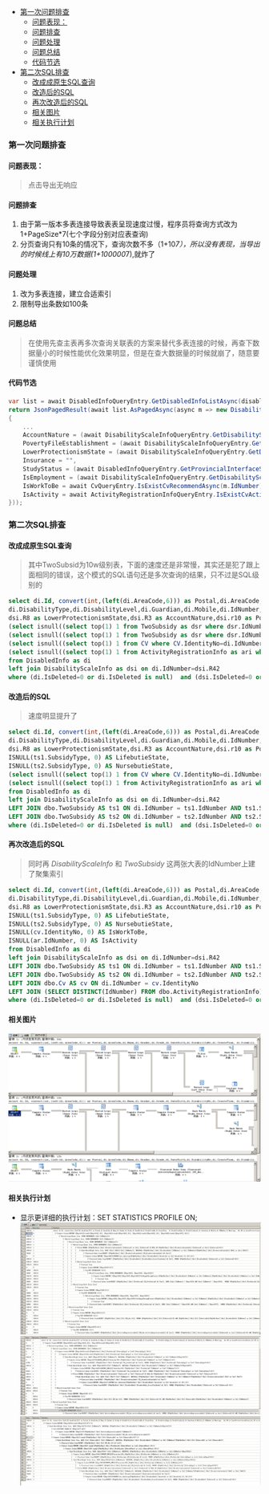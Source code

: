 - [第一次问题排查](#%E7%AC%AC%E4%B8%80%E6%AC%A1%E9%97%AE%E9%A2%98%E6%8E%92%E6%9F%A5)
  - [问题表现：](#%E9%97%AE%E9%A2%98%E8%A1%A8%E7%8E%B0)
  - [问题排查](#%E9%97%AE%E9%A2%98%E6%8E%92%E6%9F%A5)
  - [问题处理](#%E9%97%AE%E9%A2%98%E5%A4%84%E7%90%86)
  - [问题总结](#%E9%97%AE%E9%A2%98%E6%80%BB%E7%BB%93)
  - [代码节选](#%E4%BB%A3%E7%A0%81%E8%8A%82%E9%80%89)
- [第二次SQL排查](#%E7%AC%AC%E4%BA%8C%E6%AC%A1sql%E6%8E%92%E6%9F%A5)
  - [改成成原生SQL查询](#%E6%94%B9%E6%88%90%E6%88%90%E5%8E%9F%E7%94%9Fsql%E6%9F%A5%E8%AF%A2)
  - [改造后的SQL](#%E6%94%B9%E9%80%A0%E5%90%8E%E7%9A%84sql)
  - [再次改造后的SQL](#%E5%86%8D%E6%AC%A1%E6%94%B9%E9%80%A0%E5%90%8E%E7%9A%84sql)
  - [相关图片](#%E7%9B%B8%E5%85%B3%E5%9B%BE%E7%89%87)
  - [相关执行计划](#%E7%9B%B8%E5%85%B3%E6%89%A7%E8%A1%8C%E8%AE%A1%E5%88%92)
### 第一次问题排查
#### 问题表现：
> 点击导出无响应

#### 问题排查
1. 由于第一版本多表连接导致表表呈现速度过慢，程序员将查询方式改为 1+PageSize*7(七个字段分别对应表查询)
2. 分页查询只有10条的情况下，查询次数不多（1+10*7），所以没有表现，当导出的时候线上有10万数据(1+100000*7),就炸了

#### 问题处理
1. 改为多表连接，建立合适索引
2. 限制导出条数如100条
   
#### 问题总结
> 在使用先查主表再多次查询关联表的方案来替代多表连接的时候，再查下数据量小的时候性能优化效果明显，但是在查大数据量的时候就崩了，随意要谨慎使用

#### 代码节选
```csharp
var list = await DisabledInfoQueryEntry.GetDisabledInfoListAsync(disabledInfoPageQueryFilter);
return JsonPagedResult(await list.AsPagedAsync(async m => new DisabilityInfoModel()
{
    ...
    AccountNature = (await DisabilityScaleInfoQueryEntry.GetDisabilityScaleInfoByIdNumberAsync(m.IdNumber))?.R3?.GetDescription() ?? "暂无数据",
    PovertyFileEstablishment = (await DisabilityScaleInfoQueryEntry.GetDisabilityScaleInfoByIdNumberAsync(m.IdNumber))?.R10.TextToEnumList(typeof(PovertyFileEstablishment)).Join(',') ?? "暂无数据",
    LowerProtectionismState = (await DisabilityScaleInfoQueryEntry.GetDisabilityScaleInfoByIdNumberAsync(m.IdNumber))?.R8?.GetDescription() ?? "暂无数据",
    Insurance = "",
    StudyStatus = (await DisabledInfoQueryEntry.GetProvincialInterfaceSchoolInfoByIdNumberAsync(m.IdNumber))?.StudyStatus?.GetDescription() ?? "暂无数据",
    IsEmployment = (await DisabilityScaleInfoQueryEntry.GetDisabilityScaleInfoByIdNumberAsync(m.IdNumber))?.R16?.GetDescription() ?? "暂无数据",
    IsWorkToBe = await CvQueryEntry.IsExistCvRecommendAsync(m.IdNumber) ? "有" : "无",
    IsActivity = await ActivityRegistrationInfoQueryEntry.IsExistCvActivityAsync(m.IdNumber) ? "有" : "无"
}));

```            
### 第二次SQL排查

#### 改成成原生SQL查询
> 其中TwoSubsid为10w级别表，下面的速度还是非常慢，其实还是犯了跟上面相同的错误，这个模式的SQL语句还是多次查询的结果，只不过是SQL级别的
```sql
select di.Id, convert(int,(left(di.AreaCode,6))) as Postal,di.AreaCode,di.Name,di.Gender,di.Grade,di.DateBirth,di.DisabilityNo,di.CreateTime,
di.DisabilityType,di.DisabilityLevel,di.Guardian,di.Mobile,di.IdNumber,di.Marriage,
dsi.R8 as LowerProtectionismState,dsi.R3 as AccountNature,dsi.r10 as PovertyFileEstablishment, dsi.R16 as IsEmployment,
(select isnull((select top(1) 1 from TwoSubsidy as dsr where dsr.IdNumber=di.IdNumber and dsr.SubsidyType=4),0)) as LifebutieState,
(select isnull((select top(1) 1 from TwoSubsidy as dsr where dsr.IdNumber=di.IdNumber and dsr.SubsidyType=8),0)) as NursebutieState,
(select isnull((select top(1) 1 from CV where CV.IdentityNo=di.IdNumber and Cv.IsDeleted=0),0)) as IsWorkToBe,
(select isnull((select top(1) 1 from ActivityRegistrationInfo as ari where ari.IdNumber=di.IdNumber and ari.IsDeleted=0),0)) as IsActivity 
from DisabledInfo as di 
left join DisabilityScaleInfo as dsi on di.IdNumber=dsi.R42  
where (di.IsDeleted=0 or di.IsDeleted is null)  and (dsi.IsDeleted=0 or dsi.IsDeleted is null)
```

#### 改造后的SQL
> 速度明显提升了
```sql
select di.Id, convert(int,(left(di.AreaCode,6))) as Postal,di.AreaCode,di.Name,di.Gender,di.Grade,di.DateBirth,di.DisabilityNo,di.CreateTime,
di.DisabilityType,di.DisabilityLevel,di.Guardian,di.Mobile,di.IdNumber,di.Marriage,
dsi.R8 as LowerProtectionismState,dsi.R3 as AccountNature,dsi.r10 as PovertyFileEstablishment, dsi.R16 as IsEmployment,
ISNULL(ts1.SubsidyType, 0) AS LifebutieState,
ISNULL(ts2.SubsidyType, 0) AS NursebutieState,
(select isnull((select top(1) 1 from CV where CV.IdentityNo=di.IdNumber and Cv.IsDeleted=0),0)) as IsWorkToBe,
(select isnull((select top(1) 1 from ActivityRegistrationInfo as ari where ari.IdNumber=di.IdNumber and ari.IsDeleted=0),0)) as IsActivity 
from DisabledInfo as di 
left join DisabilityScaleInfo as dsi on di.IdNumber=dsi.R42  
LEFT JOIN dbo.TwoSubsidy AS ts1 ON di.IdNumber = ts1.IdNumber AND ts1.SubsidyType = 4
LEFT JOIN dbo.TwoSubsidy AS ts2 ON di.IdNumber = ts2.IdNumber AND ts2.SubsidyType = 8
where (di.IsDeleted=0 or di.IsDeleted is null)  and (dsi.IsDeleted=0 or dsi.IsDeleted is null)

```

#### 再次改造后的SQL
> 同时再 *DisabilityScaleInfo* 和 *TwoSubsidy* 这两张大表的IdNumber上建了聚集索引

``` sql
select di.Id, convert(int,(left(di.AreaCode,6))) as Postal,di.AreaCode,di.Name,di.Gender,di.Grade,di.DateBirth,di.DisabilityNo,di.CreateTime,
di.DisabilityType,di.DisabilityLevel,di.Guardian,di.Mobile,di.IdNumber,di.Marriage,
dsi.R8 as LowerProtectionismState,dsi.R3 as AccountNature,dsi.r10 as PovertyFileEstablishment, dsi.R16 as IsEmployment,
ISNULL(ts1.SubsidyType, 0) AS LifebutieState,
ISNULL(ts2.SubsidyType, 0) AS NursebutieState,
ISNULL(cv.IdentityNo, 0) AS IsWorkToBe,
ISNULL(ar.IdNumber, 0) AS IsActivity
from DisabledInfo as di 
left join DisabilityScaleInfo as dsi on di.IdNumber=dsi.R42  
LEFT JOIN dbo.TwoSubsidy AS ts1 ON di.IdNumber = ts1.IdNumber AND ts1.SubsidyType = 4
LEFT JOIN dbo.TwoSubsidy AS ts2 ON di.IdNumber = ts2.IdNumber AND ts2.SubsidyType = 8
LEFT JOIN dbo.Cv AS cv ON di.IdNumber = cv.IdentityNo
LEFT JOIN (SELECT DISTINCT(IdNumber) FROM dbo.ActivityRegistrationInfo)ar ON di.IdNumber = ar.IdNumber
where (di.IsDeleted=0 or di.IsDeleted is null)  and (dsi.IsDeleted=0 or dsi.IsDeleted is null)
```

#### 相关图片
![](/images/0012.png?raw=true)

#### 相关执行计划
- 显示更详细的执行计划：SET STATISTICS PROFILE ON;
![](/images/0013.png?raw=true)
![](/images/0014.png?raw=true)
![](/images/0015.png?raw=true)
  

  